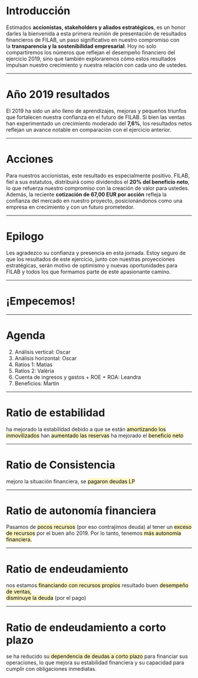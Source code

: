 # Introducción

Estimados **accionistas, stakeholders y aliados estratégicos**, es un honor darles la bienvenida a esta primera reunión de presentación de resultados financieros de FILAB, un paso significativo en nuestro compromiso con la **transparencia y la sostenibilidad empresarial**. Hoy no solo compartiremos los números que reflejan el desempeño financiero del ejercicio 2019, sino que también exploraremos cómo estos resultados impulsan nuestro crecimiento y nuestra relación con cada uno de ustedes.

---

# Año 2019 resultados

El 2019 ha sido un año lleno de aprendizajes, mejoras y pequeños triunfos que fortalecen nuestra confianza en el futuro de FILAB. Si bien las ventas han experimentado un crecimiento moderado del **7,6%**, los resultados netos reflejan un avance notable en comparación con el ejercicio anterior. 

--- 

# Acciones

Para nuestros accionistas, este resultado es especialmente positivo. FILAB, fiel a sus estatutos, distribuirá como dividendos el **20% del beneficio neto**, lo que refuerza nuestro compromiso con la creación de valor para ustedes. Además, la reciente **cotización de 67,00 EUR por acción** refleja la confianza del mercado en nuestro proyecto, posicionándonos como una empresa en crecimiento y con un futuro prometedor.

---

# Epilogo

Les agradezco su confianza y presencia en esta jornada. Estoy seguro de que los resultados de este ejercicio, junto con nuestras proyecciones estratégicas, serán motivo de optimismo y nuevas oportunidades para FILAB y todos los que formamos parte de este apasionante camino.

---

# ¡Empecemos!


--- 

# Agenda

2. Análisis vertical: Oscar
3. Análisis horizontal: Oscar
4. Ratios 1: Matías
5. Ratios 2: Valèria
6. Cuenta de ingresos y gastos + ROE + ROA: Leandra
7. Beneficios: Martín

---

# Ratio de estabilidad

ha mejorado la estabilidad debido a que se están <mark style="background: #FFF3A3A6;">amortizando los inmovilizados</mark>
han <mark style="background: #FFF3A3A6;">aumentado las reservas</mark>
ha mejorado el <mark style="background: #FFF3A3A6;">beneficio neto</mark>

---

# Ratio de Consistencia

mejoro la situación financiera, se <mark style="background: #FFF3A3A6;">pagaron deudas LP</mark>


---

# Ratio de autonomía financiera

Pasamos de <mark style="background: #FFF3A3A6;">pocos recursos</mark> (por eso contrajimos deuda) al tener un <mark style="background: #FFF3A3A6;">exceso de recursos</mark> por el buen año 2019. Por lo tanto, tenemos<mark style="background: #FFF3A3A6;"> más autonomía financiera.</mark>

---

# Ratio de endeudamiento 


 nos estamos<mark style="background: #FFF3A3A6;"> financiando con recursos propios</mark> resultado buen <mark style="background: #FFF3A3A6;">desempeño de ventas,</mark>   
 <mark style="background: #FFF3A3A6;">disminuye la deuda</mark> (por el pago)

---

# Ratio de endeudamiento a corto plazo

se ha reducido su<mark style="background: #FFF3A3A6;"> dependencia de deudas a corto plazo</mark> para financiar sus operaciones, lo que mejora su estabilidad financiera y su capacidad para cumplir con obligaciones inmediatas.